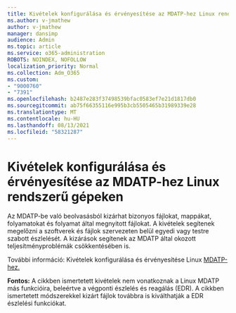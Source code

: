 ```yaml
---
title: Kivételek konfigurálása és érvényesítése az MDATP-hez Linux rendszerű gépeken
ms.author: v-jmathew
author: v-jmathew
manager: dansimp
audience: Admin
ms.topic: article
ms.service: o365-administration
ROBOTS: NOINDEX, NOFOLLOW
localization_priority: Normal
ms.collection: Adm_O365
ms.custom:
- "9000760"
- "7391"
ms.openlocfilehash: b2487e283f37498539bfac0583ef7e21d1817db0
ms.sourcegitcommit: ab75f66355116e995b3cb5505465b31989339e28
ms.translationtype: MT
ms.contentlocale: hu-HU
ms.lasthandoff: 08/13/2021
ms.locfileid: "58321287"
---
```

# <a name="configure-and-validate-exclusions-for-mdatp-on-a-linux-machine"></a>Kivételek konfigurálása és érvényesítése az MDATP-hez Linux rendszerű gépeken

Az MDATP-be való beolvasásból kizárhat bizonyos fájlokat, mappákat, folyamatokat és folyamat által megnyitott fájlokat. A kivételek segítenek megelőzni a szoftverek és fájlok szervezeten belül egyedi vagy testre szabott észlelését. A kizárások segítenek az MDATP által okozott teljesítményproblémák csökkentésében is.

További információ: Kivételek konfigurálása és érvényesítése Linux [MDATP-hez.](https://go.microsoft.com/fwlink/?linkid=2144517)

**Fontos:** A cikkben ismertetett kivételek nem vonatkoznak a Linux MDATP más funkcióira, beleértve a végponti észlelés és reagálás (EDR). A cikkben ismertetett módszerekkel kizárt fájlok továbbra is kiválthatják a EDR észlelési funkciókat.
